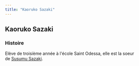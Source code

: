 ```yaml
---
title: "Kaoruko Sazaki"
---
```


Kaoruko Sazaki
--------------







### Histoire


Elève de troisième année à l'école Saint Odessa, elle est la soeur de [Susumu Sazaki](gbf/gundam-build-fighters/susumu-sazaki.html).


